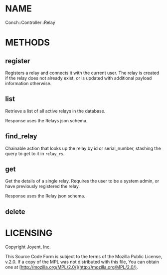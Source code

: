 # NAME

Conch::Controller::Relay

# METHODS

## register

Registers a relay and connects it with the current user. The relay is created if the relay does
not already exist, or is updated with additional payload information otherwise.

## list

Retrieve a list of all active relays in the database.

Response uses the Relays json schema.

## find\_relay

Chainable action that looks up the relay by id or serial\_number,
stashing the query to get to it in `relay_rs`.

## get

Get the details of a single relay.
Requires the user to be a system admin, or have previously registered the relay.

Response uses the Relay json schema.

## delete

# LICENSING

Copyright Joyent, Inc.

This Source Code Form is subject to the terms of the Mozilla Public License,
v.2.0. If a copy of the MPL was not distributed with this file, You can obtain
one at [http://mozilla.org/MPL/2.0/](http://mozilla.org/MPL/2.0/).
